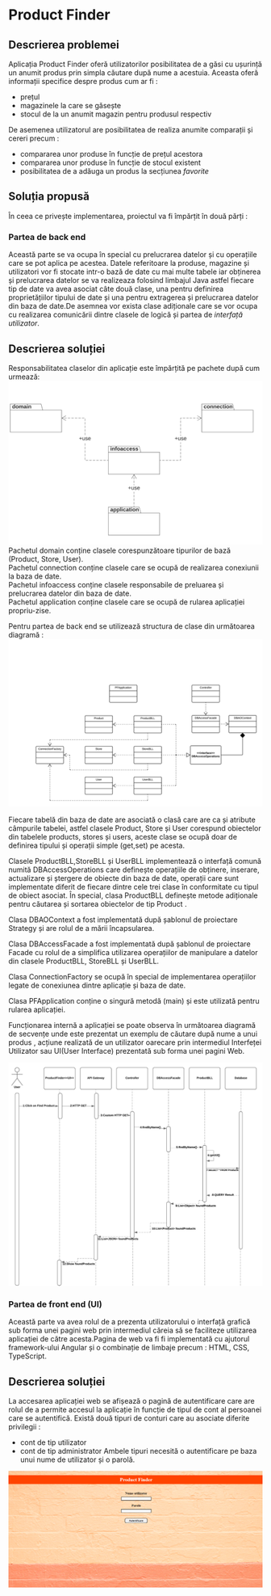 # Product Finder
## Descrierea problemei
Aplicația Product Finder oferă utilizatorilor posibilitatea de a găsi cu ușurință un anumit produs prin simpla căutare după nume a acestuia.
Aceasta oferă informații specifice despre produs cum ar fi :
- prețul
- magazinele la care se găsește
- stocul de la un anumit magazin pentru produsul respectiv

De asemenea utilizatorul are posibilitatea de realiza anumite comparații și cereri precum :
- compararea unor produse în funcție de prețul acestora
- compararea unor produse în funcție de stocul existent
- posibilitatea de a adăuga un produs la secțiunea *favorite*

## Soluția propusă
În ceea ce privește implementarea, proiectul va fi împărțit în două părți :
### Partea de back end
Această parte se va ocupa în special cu prelucrarea datelor și cu operațiile care se pot aplica pe acestea.
Datele referitoare la produse, magazine și utilizatori vor fi stocate intr-o bază de date cu mai multe tabele iar obținerea
și prelucrarea datelor se va realizeaza folosind limbajul Java astfel fiecare tip de date va avea asociat câte două clase, una pentru
definirea proprietățiilor tipului de date și una pentru extragerea și prelucrarea datelor din baza de date.De asemnea vor exista clase adiționale care se vor ocupa cu realizarea comunicării dintre clasele de logică și partea de *interfață utilizator*.

## Descrierea soluției
Responsabilitatea claselor din aplicație este împărțită pe pachete după cum urmează:
![alt text](https://github.com/cosmacatalin98/ProductFinder/blob/master/UMLPackageDiagarm.jpeg)
Pachetul domain conține clasele corespunzătoare tipurilor de bază (Product, Store, User).\
Pachetul connection conține clasele care se ocupă de realizarea conexiunii la baza de date.\
Pachetul infoaccess conține clasele responsabile de preluarea și prelucrarea datelor din baza de date.\
Pachetul application conține clasele care se ocupă de rularea aplicației propriu-zise.

Pentru partea de back end se utilizează structura de clase din următoarea diagramă :
![alt text](https://github.com/cosmacatalin98/ProductFinder/blob/master/UMLNewClassDiagram.jpeg)

Fiecare tabelă din baza de date are asociată o clasă care are ca și atribute câmpurile tabelei, astfel clasele Product, Store și User corespund obiectelor din tabelele products, stores și users, aceste clase se ocupă doar de definirea tipului și operații simple (get,set) pe acesta.

Clasele ProductBLL,StoreBLL și UserBLL implementează o interfață comună numită DBAccessOperations care definește operațiile de obținere, inserare, actualizare și ștergere de obiecte din baza de date, operații care sunt implementate diferit de fiecare dintre cele trei clase în conformitate cu tipul de obiect asociat.
În special, clasa ProductBLL definește metode adiționale pentru căutarea și sortarea obiectelor de tip Product .

Clasa DBAOContext a fost implementată după șablonul de proiectare Strategy și are rolul de a mării încapsularea.

Clasa DBAccessFacade a fost implementată după șablonul de proiectare Facade cu rolul de a simplifica utilizarea operațiilor de manipulare a datelor din clasele ProductBLL, StoreBLL și UserBLL.

Clasa ConnectionFactory se ocupă în special de implementarea operațiilor legate de conexiunea dintre aplicație și baza de date.

Clasa PFApplication conține o singură metodă (main) și este utilizată pentru rularea aplicației.

Funcționarea internă a aplicației se poate observa în următoarea diagramă de secvențe unde este prezentat un exemplu de căutare după nume a unui produs , acțiune realizată de un utilizator oarecare prin intermediul Interfeței Utilizator sau UI(User Interface) prezentată sub forma unei pagini Web.

![alt text](https://github.com/cosmacatalin98/ProductFinder/blob/master/UMLSequenceDiagram.jpeg)

### Partea de front end (UI)
Această parte va avea rolul de a prezenta utilizatorului o interfață grafică sub forma unei pagini web prin intermediul căreia să se
faciliteze utilizarea aplicației de către acesta.Pagina de web va fi fi implementată cu ajutorul framework-ului Angular și o combinație de limbaje precum : HTML, CSS, TypeScript.

## Descrierea soluției
La accesarea aplicației web se afișează o pagină de autentificare care are rolul de a permite accesul la aplicație în funcție de tipul de cont al persoanei care se autentifică. Există două tipuri de conturi care au asociate diferite privilegii :
- cont de tip utilizator
- cont de tip administrator
Ambele tipuri necesită o autentificare pe baza unui nume de utilizator și o parolă.

![alt text](https://github.com/cosmacatalin98/ProductFinder/blob/master/log-in.jpeg)

